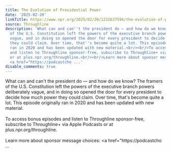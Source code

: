```yaml
---
title: The Evolution of Presidential Power
date: '2025-02-20'
linkTitle: https://www.npr.org/2025/02/20/1232637594/the-evolution-of-presidential-power
source: Throughline
description: 'What can and can''t the president do — and how do we know? The framers
  of the U.S. Constitution left the powers of the executive branch powers deliberately
  vague, and in doing so opened the door for every president to decide how much power
  they could claim. Over time, that''s become quite a lot. This episode originally
  ran in 2020 and has been updated with new material.<br/><br/>To access bonus episodes
  and listen to Throughline sponsor-free, subscribe to Throughline+ via Apple Podcasts
  or at plus.npr.org/throughline.<br/><br/>Learn more about sponsor message choices:
  <a href="https://podcastcho ...'
disable_comments: true
---
```

What can and can't the president do — and how do we know? The framers of the U.S. Constitution left the powers of the executive branch powers deliberately vague, and in doing so opened the door for every president to decide how much power they could claim. Over time, that's become quite a lot. This episode originally ran in 2020 and has been updated with new material.<br/><br/>To access bonus episodes and listen to Throughline sponsor-free, subscribe to Throughline+ via Apple Podcasts or at plus.npr.org/throughline.<br/><br/>Learn more about sponsor message choices: <a href="https://podcastcho ...